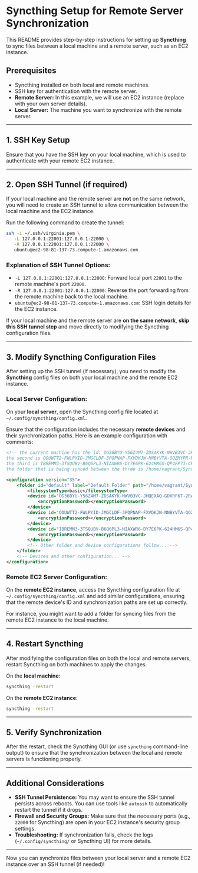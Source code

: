 # Syncthing Setup for Remote Server Synchronization

This README provides step-by-step instructions for setting up **Syncthing** to sync files between a local machine and a remote server, such as an EC2 instance.

## Prerequisites

- Syncthing installed on both local and remote machines.
- SSH key for authentication with the remote server.
- **Remote Server:** In this example, we will use an EC2 instance (replace with your own server details).
- **Local Server:** The machine you want to synchronize with the remote server.

---

## 1. SSH Key Setup

Ensure that you have the SSH key on your local machine, which is used to authenticate with your remote EC2 instance.

---

## 2. Open SSH Tunnel (if required)

If your local machine and the remote server are **not** on the same network, you will need to create an SSH tunnel to allow communication between the local machine and the EC2 instance.

Run the following command to create the tunnel:

```bash
ssh -i ~/.ssh/virginia.pem \
   -L 127.0.0.1:22001:127.0.0.1:22000 \
   -R 127.0.0.1:22001:127.0.0.1:22000 \
   ubuntu@ec2-98-81-137-73.compute-1.amazonaws.com
```

### Explanation of SSH Tunnel Options:

- `-L 127.0.0.1:22001:127.0.0.1:22000`: Forward local port `22001` to the remote machine's port `22000`.
- `-R 127.0.0.1:22001:127.0.0.1:22000`: Reverse the port forwarding from the remote machine back to the local machine.
- `ubuntu@ec2-98-81-137-73.compute-1.amazonaws.com`: SSH login details for the EC2 instance.

If your local machine and the remote server are **on the same network**, **skip this SSH tunnel step** and move directly to modifying the Syncthing configuration files.

---

## 3. Modify Syncthing Configuration Files

After setting up the SSH tunnel (if necessary), you need to modify the **Syncthing** config files on both your local machine and the remote EC2 instance.

### Local Server Configuration:

On your **local server**, open the Syncthing config file located at `~/.config/syncthing/config.xml`.

Ensure that the configuration includes the necessary **remote devices** and their synchronization paths. Here is an example configuration with comments:

```xml
<!-- the current machine has the id: OG36BYU-Y56Z4M7-ZDSAKYK-NWVB3VC-JHQEXAQ-GDXRF6T-2RAH62J-BYPTJA4
the second is OOUWTT2-FWLPYID-JMGCLDF-3PQPNAP-FXVDKJW-NNBYVTA-QOZMYPR-HP6E6QR
the third is IBREMM3-3TSQUBV-B6Q6PL3-NIAXWR6-DY7E6PK-624HM6S-QP4FP73-CKVL2Q2   
the folder that is being synced between the three is /home/vagrant/Sync-->

<configuration version="35">
    <folder id="default" label="Default Folder" path="/home/vagrant/Sync" type="sendreceive" rescanIntervalS="3600" fsWatcherEnabled="true" fsWatcherDelayS="10" ignorePerms="false" autoNormalize="true">
        <filesystemType>basic</filesystemType>
        <device id="OG36BYU-Y56Z4M7-ZDSAKYK-NWVB3VC-JHQEXAQ-GDXRF6T-2RAH62J-BYPTJA4" introducedBy="">
            <encryptionPassword></encryptionPassword>
        </device>
        <device id="OOUWTT2-FWLPYID-JMGCLDF-3PQPNAP-FXVDKJW-NNBYVTA-QOZMYPR-HP6E6QR" introducedBy="">
            <encryptionPassword></encryptionPassword>
        </device>
        <device id="IBREMM3-3TSQUBV-B6Q6PL3-NIAXWR6-DY7E6PK-624HM6S-QP4FP73-CKVL2Q2" introducedBy="">
            <encryptionPassword></encryptionPassword>
        </device>
        <!-- Other folder and device configurations follow... -->
    </folder>
    <!-- Devices and other configuration... -->
</configuration>
```

### Remote EC2 Server Configuration:

On the **remote EC2 instance**, access the Syncthing configuration file at `~/.config/syncthing/config.xml` and add similar configurations, ensuring that the remote device's ID and synchronization paths are set up correctly.

For instance, you might want to add a folder for syncing files from the remote EC2 instance to the local machine.

---

## 4. Restart Syncthing

After modifying the configuration files on both the local and remote servers, restart Syncthing on both machines to apply the changes.

On the **local machine**:

```bash
syncthing -restart
```

On the **remote EC2 instance**:

```bash
syncthing -restart
```

---

## 5. Verify Synchronization

After the restart, check the Syncthing GUI (or use `syncthing` command-line output) to ensure that the synchronization between the local and remote servers is functioning properly.

---

## Additional Considerations

- **SSH Tunnel Persistence:** You may want to ensure the SSH tunnel persists across reboots. You can use tools like `autossh` to automatically restart the tunnel if it drops.
- **Firewall and Security Groups:** Make sure that the necessary ports (e.g., `22000` for Syncthing) are open in your EC2 instance's security group settings.
- **Troubleshooting:** If synchronization fails, check the logs (`~/.config/syncthing/` or Syncthing UI) for more details.

---

Now you can synchronize files between your local server and a remote EC2 instance over an SSH tunnel (if needed)!

```

